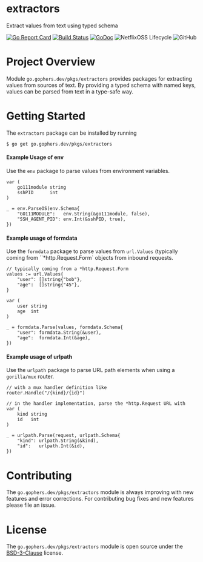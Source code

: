 extractors
==========

Extract values from text using typed schema

[![Go Report Card](https://goreportcard.com/badge/go.gophers.dev/pkgs/extractors)](https://goreportcard.com/report/go.gophers.dev/pkgs/extractors)
[![Build Status](https://travis-ci.com/shoenig/extractors.svg?branch=master)](https://travis-ci.com/shoenig/extractors)
[![GoDoc](https://godoc.org/go.gophers.dev/pkgs/extractors?status.svg)](https://godoc.org/go.gophers.dev/pkgs/extractors)
![NetflixOSS Lifecycle](https://img.shields.io/osslifecycle/shoenig/extractors.svg)
![GitHub](https://img.shields.io/github/license/shoenig/extractors.svg)

# Project Overview

Module `go.gophers.dev/pkgs/extractors` provides packages for extracting values
from sources of text. By providing a typed schema with named keys, values can
be parsed from text in a type-safe way.

# Getting Started

The `extractors` package can be installed by running
```
$ go get go.gophers.dev/pkgs/extractors
```

#### Example Usage of env
Use the `env` package to parse values from environment variables.
```
var (
    go111module string
    sshPID      int
)

_ = env.ParseOS(env.Schema{
    "GO111MODULE":   env.String(&go111module, false),
    "SSH_AGENT_PID": env.Int(&sshPID, true),
})

```

#### Example usage of formdata
Use the `formdata` package to parse values from `url.Values` (typically coming
from ``*http.Request.Form` objects from inbound requests.
```
// typically coming from a *http.Request.Form
values := url.Values{
    "user": []string{"bob"},
    "age":  []string{"45"},
}

var (
    user string
    age  int
)

_ = formdata.Parse(values, formdata.Schema{
    "user": formdata.String(&user),
    "age":  formdata.Int(&age),
})
```

#### Example usage of urlpath
Use the `urlpath` package to parse URL path elements when using a `gorilla/mux`
router.
```
// with a mux handler definition like
router.Handle("/{kind}/{id}")

// in the handler implementation, parse the *http.Request URL with
var (
    kind string
    id   int
)

_ = urlpath.Parse(request, urlpath.Schema{
    "kind": urlpath.String(&kind),
    "id":   urlpath.Int(&id),
})
```

# Contributing

The `go.gophers.dev/pkgs/extractors` module is always improving with new features
and error corrections. For contributing bug fixes and new features please file an issue.

# License

The `go.gophers.dev/pkgs/extractors` module is open source under the [BSD-3-Clause](LICENSE) license.